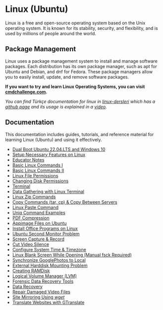 # Linux (Ubuntu)

Linux is a free and open-source operating system based on the Unix operating system. It is known for its stability, security, and flexibility, and is used by millions of people around the world.

## Package Management

Linux uses a package management system to install and manage software packages. Each distribution has its own package manager, such as apt for Ubuntu and Debian, and dnf for Fedora. These package managers allow you to easily install, update, and remove software packages.

**If you want to try and learn Linux Operating Systems, you can visit [cmdchallenge.com](https://cmdchallenge.com/).**

_You can find Türkçe documentation for linux in [linux-dersleri](https://linux-dersleri.github.io/menu.html) which has a [github page](https://github.com/Linux-Dersleri/linux-dersleri.github.io) and its usage is explained in a [video](https://www.youtube.com/watch?v=RyDpMx6NLnI)._

## Documentation

This documentation includes guides, tutorials, and reference material for learning Linux (Ubuntu) and using it effectively.

- [Dual Boot Ubuntu 22.04.LTS and Windows 10](./00.dual.boot.ubuntu.22.04.1.lts.and.windows10.md)
- [Setup Necessary Features on Linux](./01.setup.necessary.features.on.linux.md)
- [Educator Notes](./02.egitmen.notlari.md)
- [Basic Linux Commands I](./03.temel.linux.komutlari1.md)
- [Basic Linux Commands II](./04.temel.linux.komutlari2.md)
- [Linux File Permissions](./05.linux.dosya.izinleri.md)
- [Changing Disk Permissions](./06.changing.disk.permissions.md)
- [Terminal](./07.terminal.md)
- [Data Gathering with Linux Terminal](./08.linux.terminal.ile.veri.toplama.md)
- [Linux Zip Commands](./09.linux.zip.komutlari.md)
- [Copy Commands (tar, cp) & Copy Between Servers](./15.copy.with.tar.cp.md)
- [Linux Paste Command](./28.paste.command.md)
- [Uniq Command Examples](./27.uniq.command.examples.md)
- [PDF Compression](./26.compress.pdf.md)
- [Appimage Files on Ubuntu](./10.how.to.use.appimage.files.md)
- [Install Office Programs on Linux](./23.office.on.linux.md)
- [Ubuntu Second Monitor Problem](./11.second.monitor.problem.md)
- [Screen Capture & Record](./12.screen.capture.md)
- [Cut Video Silence](./29.delete.video.silence.md)
- [Configure System Time & Timezone](./13.set.system.time.md)
- [Linux Blank Screen While Opening (Manual fsck Required)](./17.duplicate.or.bad.block.fsck.md)
- [Synchronize GooglePhotos to Local](./25.sync.googlephotos.md)
- [External Harddisk Mounting Problem](./14.mounting.external.harddisk.md)
- [Creating RAMDisk](./16.creating.ramdisk.md)
- [Logical Volume Manager (LVM)](./19.lvm.md)
- [Forensic Data Recovery Tools](./20.forensic.data.recovery.tools.md)
- [Data Recovery](./21.data.recovery.md)
- [Repair Damaged Video Files](./22.repairing.damaged.videos.md)
- [Site Mirroring Using _wget_](./18.site.mirroring.md)
- [Translate Websites with GTranslate](./24.website.translation.md)
